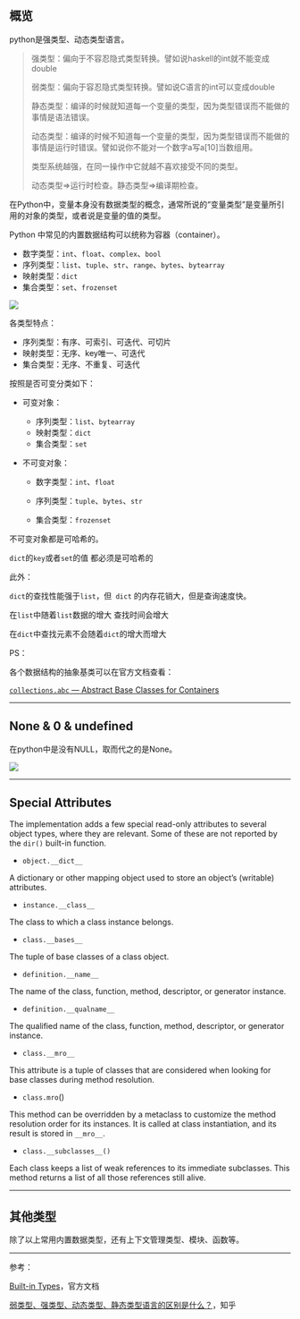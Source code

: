 ## 概览

python是强类型、动态类型语言。

> 强类型：偏向于不容忍隐式类型转换。譬如说haskell的int就不能变成double
>
> 弱类型：偏向于容忍隐式类型转换。譬如说C语言的int可以变成double
>
> 静态类型：编译的时候就知道每一个变量的类型，因为类型错误而不能做的事情是语法错误。
>
> 动态类型：编译的时候不知道每一个变量的类型，因为类型错误而不能做的事情是运行时错误。譬如说你不能对一个数字a写a[10]当数组用。
>
> 类型系统越强，在同一操作中它就越不喜欢接受不同的类型。
>
> 动态类型=>运行时检查。静态类型=>编译期检查。

在Python中，变量本身没有数据类型的概念，通常所说的“变量类型”是变量所引用的对象的类型，或者说是变量的值的类型。

Python 中常见的内置数据结构可以统称为容器（container）。

* 数字类型：`int`、`float`、`complex`、`bool`
* 序列类型：`list`、`tuple`、`str`、`range`、`bytes`、`bytearray`
* 映射类型：`dict`
* 集合类型：`set`、`frozenset`

![](https://note-taking-1258869021.cos.ap-beijing.myqcloud.com/python/Data%20Structures%20-3.png)

各类型特点：

* 序列类型：有序、可索引、可迭代、可切片
* 映射类型：无序、key唯一、可迭代
* 集合类型：无序、不重复、可迭代

按照是否可变分类如下：

* 可变对象：
  * 序列类型：`list`、`bytearray`
  * 映射类型：`dict`
  * 集合类型：`set`

* 不可变对象：

  * 数字类型：`int`、`float`

  * 序列类型：`tuple`、`bytes`、`str`

  * 集合类型：`frozenset`

不可变对象都是可哈希的。

`dict`的`key`或者`set`的值 都必须是可哈希的


此外：

`dict`的查找性能强于`list`，但` dict` 的内存花销大，但是查询速度快。


在`list`中随着`list`数据的增大 查找时间会增大

在`dict`中查找元素不会随着`dict`的增大而增大

PS：

各个数据结构的抽象基类可以在官方文档查看：

[`collections.abc` — Abstract Base Classes for Containers](https://docs.python.org/3/library/collections.abc.html)

***

## None & 0 & undefined

在python中是没有NULL，取而代之的是None。

![](https://note-taking-1258869021.cos.ap-beijing.myqcloud.com/python/Data%20Structures%20-2.png)

***

## Special Attributes

The implementation adds a few special read-only attributes to several object types, where they are relevant.  Some of these are not reported by the `dir()` built-in function.

-  `object.__dict__`

  A dictionary or other mapping object used to store an object’s (writable) attributes. 

-  `instance.__class__`

  The class to which a class instance belongs. 

-  `class.__bases__`

  The tuple of base classes of a class object. 

-  `definition.__name__`

  The name of the class, function, method, descriptor, or generator instance. 

-  `definition.__qualname__`

  The qualified name of the class, function, method, descriptor, or generator instance.  

-  `class.__mro__`

  This attribute is a tuple of classes that are considered when looking for base classes during method resolution. 

-  `class.mro`()

  This method can be overridden by a metaclass to customize the method resolution order for its instances.  It is called at class instantiation, and its result is stored in `__mro__`. 

-  `class.__subclasses__()`

  Each class keeps a list of weak references to its immediate subclasses.  This method returns a list of all those references still alive. 

***

## 其他类型

除了以上常用内置数据类型，还有上下文管理类型、模块、函数等。

***

参考：

[Built-in Types](https://docs.python.org/3/library/stdtypes.html#special-attributes)，官方文档

[弱类型、强类型、动态类型、静态类型语言的区别是什么？](https://www.zhihu.com/question/19918532/answer/21645395)，知乎